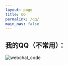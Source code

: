 ```yaml
---
layout: page
title: QQ
permalink: /qq/
main_nav: false
---
```


## 我的QQ（不常用）：
<img src="http://www.hjboo.com/assets/images/qq_code.jpg" alt="webchat_code" class="profile" align="center">
